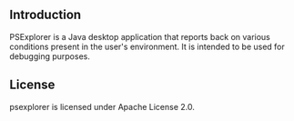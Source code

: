 Introduction
------------

PSExplorer is a Java desktop application that reports back on various conditions present in the user's environment. It is intended to be used for debugging purposes. 

License
-------

psexplorer is licensed under Apache License 2.0.

